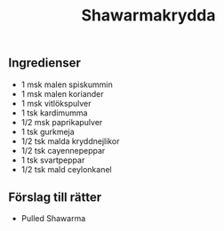 ﻿---
title: Shawarmakrydda
slug: shawarmakrydda
tags: [Basrecept]
---

## Ingredienser

* 1 msk malen spiskummin
* 1 msk malen koriander
* 1 msk vitlökspulver
* 1 tsk kardimumma
* 1/2 msk paprikapulver
* 1 tsk gurkmeja
* 1/2 tsk malda kryddnejlikor
* 1/2 tsk cayennepeppar
* 1 tsk svartpeppar
* 1/2 tsk mald ceylonkanel

## Förslag till rätter

* Pulled Shawarma
